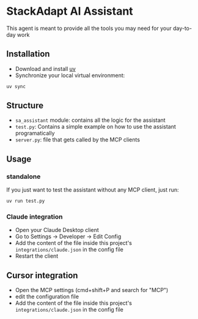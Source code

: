 # StackAdapt AI Assistant

This agent is meant to provide all the tools you may need for your day-to-day work


## Installation

- Download and install [uv](https://docs.astral.sh/uv/)
- Synchronize your local virtual environment:
```python
uv sync
```

## Structure

- `sa_assistant` module: contains all the logic for the assistant
- `test.py`: Contains a simple example on how to use the assistant programatically
- `server.py`: file that gets called by the MCP clients

## Usage

### standalone

If you just want to test the assistant without any MCP client, just run:

```python
uv run test.py
```

### Claude integration

- Open your Claude Desktop client
- Go to Settings -> Developer -> Edit Config
- Add the content of the file inside this project's `integrations/claude.json` in the config file
- Restart the client

## Cursor integration

- Open the MCP settings (cmd+shift+P and search for "MCP")
- edit the configuration file
- Add the content of the file inside this project's `integrations/claude.json` in the config file

